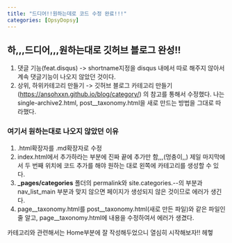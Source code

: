 ```yaml
---
title: "드디어!!원하는데로 코드 수정 완료!!!"
categories: [OpsyDopsy]
---
```


## 하,,,드디어,,,원하는대로 깃허브 블로그 완성!!
1. 댓글 기능(feat.disqus) -> shortname지정을 disqus 내에서 따로 해주지 않아서 계속 댓글기능이 나오지 않았던 것이다.<br>
2. 상위, 하위카테고리 만들기 -> 깃허브 블로그 카테고리 만들기(https://ansohxxn.github.io/blog/category/) 의 참고를 통해서 수정했다. 나는 single-archive2.html, post__taxonomy.html을 새로 만드는 방법을 그대로 따라했다.
### 여기서 원하는대로 나오지 않았던 이유
1) .html확장자를 .md확장자로 수정<br>
2) index.html에서 추가하라는 부분에 진짜 끝에 추가만 함,,,(멍충이,,) 제일 마지막에서 두 번째 위치에 코드 추가를 해야 원하는 대로 왼쪽에 카테고리를 생성할 수 있다.<br>
3) **_pages/categories** 폴더의 permalink와 site.categories.--의 부분과 nav_list_main 부분과 맞지 않으면 페이지가 생성되지 않은 것이므로 에러가 생긴다. <br>
4) page__taxonomy.html를 post__taxonomy.html(새로 만든 파일)와 같은 파일인줄 알고, page__taxonomy.html에 내용을 수정하여서 에러가 생겼다. <br>

카테고리와 관련해서는 Home부분에 잘 작성해두었으니 열심히 시작해보자!! 헤헿
